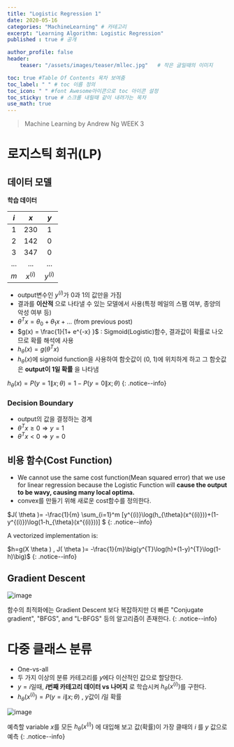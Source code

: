 ```yaml
---
title: "Logistic Regression 1"
date: 2020-05-16
categories: "MachineLearning" # 카테고리
excerpt: "Learning Algorithm: Logistic Regression"
published : true # 공개

author_profile: false
header:
    teaser: "/assets/images/teaser/mllec.jpg"   # 작은 글일때의 이미지

toc: true #Table Of Contents 목차 보여줌
toc_label: " " # toc 이름 정의
toc_icon: " " #font Awesome아이콘으로 toc 아이콘 설정
toc_sticky: true # 스크롤 내릴때 같이 내려가는 목차
use_math: true
---
```


> Machine Learning by Andrew Ng WEEK 3

# 로지스틱 회귀(LP)

## 데이터 모델

**학습 데이터**

|$i$ | $x$ | $y$ |
|:--:|:---:|:---:|
| 1  | 230 |  1  |
| 2  | 142 |  0  |
| 3  | 347 |  0  |
|... | ... | ... |
| $m$  |$x^{(i)}$|$y^{(i)}$|

- output변수인 $y^{(i)}$가 0과 1의 값만을 가짐
- 결과를 **이산적** 으로 나타낼 수 있는 모델에서 사용(특정 메일의 스팸 여부, 종양의 악성 여부 등)
- $\theta^{T}x = \theta_{0}+\theta_{1}x + ...$ (from previous post)
- $g(x) = \frac{1}{1+ e^{-x} }$ : Sigmoid(Logistic)함수, 결과값이 확률로 나오므로 확률 해석에 사용
- $h_{\theta}(x) = g(\theta^{T}x)$
- $h_{\theta}(x)$에 sigmoid function을 사용하여 함숫값이 (0, 1)에 위치하게 하고 그 함숫값은 **output이 1일 확률** 을 나타냄

$h_{\theta}(x) = P(y=1\|x;\theta) = 1-P(y=0\|x;\theta)$
{: .notice--info}


### Decision Boundary

- output의 값을 결정하는 경계
- $\theta^{T}x \geq 0 \Rightarrow y=1$
- $\theta^{T}x < 0 \Rightarrow y=0$


## 비용 함수(Cost Function)

- We cannot use the same cost function(Mean squared error) that we use for linear regression because the Logistic Function will **cause the output to be wavy, causing many local optima.**
- convex를 만들기 위해 새로운 cost함수를 정의한다.


$J( \theta )= -\frac{1}{m}  \sum_{i=1}^m [y^{(i)}\log(h_{\theta}(x^{(i)}))+(1-y^{(i)})\log(1-h_{\theta}(x^{(i)}))] $
{: .notice--info}

A vectorized implementation is:

$h=g(X \theta ) , J( \theta )= -\frac{1}{m}\big(y^{T}\log(h)+(1-y)^{T}\log(1-h)\big)$
{: .notice--info}


## Gradient Descent

![image](https://user-images.githubusercontent.com/57739683/82474958-b959ca80-9b06-11ea-90ca-c4fa4dc0ff4c.png)

함수의 최적화에는 Gradient Descent 보다 복잡하지만 더 빠른 "Conjugate gradient", "BFGS", and "L-BFGS" 등의 알고리즘이 존재한다.
{: .notice--info}

# 다중 클래스 분류

- One-vs-all
- 두 가지 이상의 분류 카테고리를 $y$에다 이산적인 값으로 할당한다.
- $y=i$일때, **$i$번째 카테고리 데이터 vs 나머지** 로 학습시켜 $h_{\theta}(x^{(i)})$를 구한다.
- $h_{\theta}(x^{(i)}) = P(y=i\|x;\theta)$ , $y$값이 $i$일 확률

![image](https://user-images.githubusercontent.com/57739683/82475897-2cb00c00-9b08-11ea-9690-b962e2cb99cf.png)


예측할 variable $x$를 모든 $h_{\theta}(x^{(i)})$ 에 대입해 보고 값(확률)이 가장 클때의 $i$ 를 $y$ 값으로 예측
{: .notice--info}
